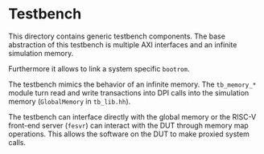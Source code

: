 # Testbench

This directory contains generic testbench components. The base abstraction of
this testbench is multiple AXI interfaces and an infinite simulation memory.

Furthermore it allows to link a system specific `bootrom`.

The testbench mimics the behavior of an infinite memory. The `tb_memory_*`
module turn read and write transactions into DPI calls into the simulation
memory (`GlobalMemory` in `tb_lib.hh`).

The testbench can interface directly with the global memory or the RISC-V
front-end server (`fesvr`) can interact with the DUT through memory map
operations. This allows the software on the DUT to make proxied system calls.
